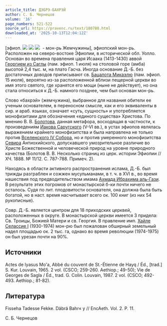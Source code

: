 ```yaml
---
article_title: ДЭБРЭ-БАХРЭЙ
author: С. Б. Чернецов
volume: '16'
page_numbers: 521-522
source_url: https://pravenc.ru/text/180780.html
downloaded_at: '2025-10-13T12:04:12Z'
---
```


[эфиоп. ![](<https://pravenc.ru/char/26110/xd9axc5 /image.png>) ![](<https://pravenc.ru/char/26110/ xb5 /image.png>) ![](<https://pravenc.ru/char/26110/ x60FR2/image.png>)  - мон-рь Жемчужины], эфиопский мон-рь. Расположен на северо-востоке Эфиопии, в исторической обл. Уолло. Основан во времена правления царя Исаака (1413-1430) аввой [Георгием из Саглы](<https://pravenc.ru/text/Георгием из Саглы.html>) (пам. эфиоп. 1 июля) на столовой горе (амба) высотой 2,4 тыс. м, на плато Гасча. Иногда основание Д.-Б. без достаточных доводов приписывают св. [Бацалота Микаэлю](<https://pravenc.ru/text/Бацалота Микаэлю.html>) (пам. эфиоп. 15 июля), вероятно из-за расположенной вблизи пещерной церкви во имя этого святого, где хранятся его мощи (ныне не действует), но она стала относиться к Д.-Б. намного позднее, чем был основан мон-рь.

Слово «бахрэй» (жемчужина), выбранное для названия обители ее ученым основателем, в переносном смысле, как и его эквиваленты в сир. и араб. языках, означает «суть, сущность» и употребляется монофизитами для обозначения «единого существа» Христова. По мнению В. В. [Болотова](https://pravenc.ru/text/БОЛОТОВ.html), данная метафора, восходящая в частности, к произведениям [Иакова Саругского](<https://pravenc.ru/text/Иаков Саругский.html>) (V-VI вв.), в устах эфиопов являлась выражением крайнего монофизитства и была направлена не только против [Вселенского IV Собора](<https://pravenc.ru/text/Вселенский IV Собор.html>), но и против умеренного монофизитства [Севира](https://pravenc.ru/text/Севир.html) Антиохийского, допускавшего умозрительное различие во Христе Божественной и человеческой природ на уровне природного качества (Болотов В. В. Несколько страниц из церк. истории Эфиопии // ХЧ. 1888. № 11/12. С. 787-788. Примеч. 2).

Находясь в области активного распространения ислама, Д.-Б. был трижды разграблен и сожжен мусульманами, в т. ч. в XVI в., во время нашествия под предводительством имама [Ахмада Ибрахима аль-Гази](<https://pravenc.ru/text/АХМАД ИБРАХИМ АЛЬ-ГАЗИ.html>). В результате этих погромов от монастырской б-ки почти ничего не осталось. Судя по лит. плодовитости основателя, она должна была быть богатой, но в наст. время насчитывает всего ок. 100 книг (из них 54 рукописные).

Совр. Д.-Б. является центром для 18 приходских церквей, расположенных в округе. В монастырской церкви имеется 3 придела: Св. Троицы, Божией Матери и св. Георгия. В правление имп. [Хайле Селассие I](<https://pravenc.ru/text/Хайле Селассие I.html>) (1930-1974) мон-рю был пожалован обширный земельный надел площадью ок. 2 тыс. га, однако во время революции (1974-1975) он был урезан почти на 90%.

## Источники

Actes de Iyasus Mo'a, Abbé du couvent de St.-Étienne de Hayq / Éd., [trad.] S. Kur. Louvain, 1965. 2 vol. (CSCO; 259-260. Aethiop.; 49-50); Vie de Georges de Sagla / Éd., trad. G. Colin. Louvain, 1987. 2 vol. (CSCO; 492-493. Aethiop.; 81-82).

## Литература

Fisseha Tadesse Fekke. Däbrä Bahr«
y // EncAeth. Vol. 2. P. 11.

С. Б. Чернецов
